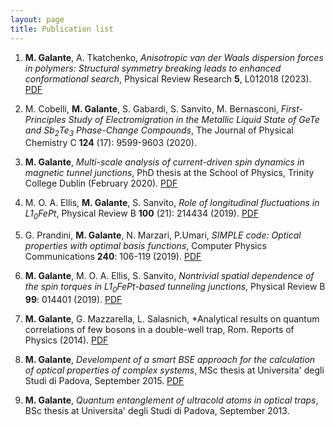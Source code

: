```yaml
---
layout: page
title: Publication list
---
```


1. **M. Galante**, A. Tkatchenko, *Anisotropic van der Waals dispersion forces in polymers: Structural symmetry breaking leads to enhanced conformational search*, Physical Review Research **5**, L012018 (2023). <a href="https://journals.aps.org/prresearch/pdf/10.1103/PhysRevResearch.5.L012028">PDF</a>

2. M. Cobelli, **M. Galante**, S. Gabardi, S. Sanvito, M. Bernasconi, *First-Principles Study of Electromigration in the Metallic Liquid State of GeTe and Sb<sub>2</sub>Te<sub>3</sub> Phase-Change Compounds*, The Journal of Physical Chemistry C <b>124</b> (17): 9599-9603 (2020). 

3. **M. Galante**, *Multi-scale analysis of current-driven spin dynamics in magnetic tunnel junctions*, PhD thesis at the School of Physics, Trinity College Dublin (February 2020). <a href="http://www.tara.tcd.ie/handle/2262/91664">PDF</a>

4. M. O. A. Ellis, **M. Galante**, S. Sanvito, *Role of longitudinal fluctuations in L1<sub>0</sub>FePt*, Physical Review B <b>100</b> (21): 214434 (2019). <a href="https://arxiv.org/pdf/2001.03074.pdf">PDF</a>

5. G. Prandini, **M. Galante**, N. Marzari, P.Umari, *SIMPLE code: Optical properties with optimal basis functions*, Computer Physics Communications <b>240</b>: 106-119 (2019). <a href="https://arxiv.org/pdf/1901.03175.pdf">PDF</a>

6. **M. Galante**, M. O. A. Ellis, S. Sanvito, *Nontrivial spatial dependence of the spin torques in L1<sub>0</sub>FePt-based tunneling junctions*, Physical Review B <b>99</b>: 014401 (2019). <a href="https://arxiv.org/pdf/1810.04136.pdf">PDF</a>

7. **M. Galante**, G. Mazzarella, L. Salasnich, *Analytical results on quantum correlations of few bosons in a double-well trap, Rom. Reports of Physics (2014). <a href="https://arxiv.org/pdf/1410.5321.pdf">PDF</a>

8. **M. Galante**, *Develompent of a smart BSE approach for the calculation of optical properties of complex systems*, MSc thesis at Universita' degli Studi di Padova, September 2015. <a href="https://thesis.unipd.it/retrieve/0d340217-1465-4f1c-a141-2f424efbe9ac/Galante_mario.pdf">PDF</a>

9. **M. Galante**, *Quantum entanglement of ultracold atoms in optical traps*, BSc thesis at Universita' degli Studi di Padova, September 2013.
